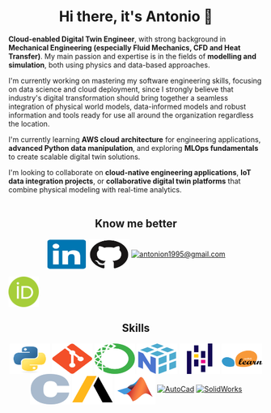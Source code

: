 <h1 align="center"> Hi there, it's Antonio 👋 </h1>

**Cloud-enabled Digital Twin Engineer**, with strong background in **Mechanical Engineering (especially Fluid Mechanics, CFD and Heat Transfer)**. My main passion and expertise is in the fields of **modelling and simulation**, both using physics and data-based approaches.

I'm currently working on mastering my software engineering skills, focusing on data science and cloud deployment, since I strongly believe that industry's digital transformation should bring together a seamless integration of physical world models, data-informed models and robust information and tools ready for use all around the organization regardless the location.

I'm currently learning **AWS cloud architecture** for engineering applications, **advanced Python data manipulation**, and exploring **MLOps fundamentals** to create scalable digital twin solutions.

I'm looking to collaborate on **cloud-native engineering applications**, **IoT data integration projects**, or **collaborative digital twin platforms** that combine physical modeling with real-time analytics.
<br></br>
<h2 align="center">Know me better</h2>
<p align="center">
<a href="www.linkedin.com/in/antonio-alcaide-moreno" target="blank"><img align="center" src="https://github.com/devicons/devicon/blob/master/icons/linkedin/linkedin-original.svg" alt="antonio-alcaide-moreno" height="60" width="80" /></a>
<a href="https://github.com/AntonioAlcaideMoreno" target="blank"><img align="center" src="https://github.com/devicons/devicon/blob/master/icons/github/github-original.svg" alt="AntonioAlcaideMoreno" height="60" width="80" /></a>
<a href="mailto:antonion1995@gmail.com" target="blank"><img align="center" src="https://github.com/gilbarbara/logos/blob/main/logos/google-gmail.svg" alt="antonion1995@gmail.com" height="60" width="80" /></a>
</p>
<a href="https://orcid.org/0000-0002-7174-4184" target="blank"><img align="center" src="https://github.com/LStepanek/orcid_logo/blob/main/orcid_logo_white_background.png" alt="Antonio Alcaide Moreno" height="60" width="60" /></a>
</p>

<h2 align="center">Skills</h2>
<p align="center">
<a href="https://www.python.org/about/" target="blank"><img align="center" src="https://github.com/devicons/devicon/blob/master/icons/python/python-original.svg" alt="Python" height="60" width="80" /></a>
<a href="https://git-scm.com/about/branching-and-merging" target="blank"><img align="center" src="https://github.com/devicons/devicon/blob/master/icons/git/git-original.svg" alt="Git" height="60" width="80" /></a>
<a href="https://www.anaconda.com/" target="blank"><img align="center" src="https://github.com/devicons/devicon/blob/master/icons/anaconda/anaconda-original.svg" alt="Anaconda" height="60" width="80" /></a>
<a href="https://numpy.org/" target="blank"><img align="center" src="https://github.com/devicons/devicon/blob/master/icons/numpy/numpy-original.svg" alt="Numpy" height="60" width="80" /></a>
<a href="https://pandas.pydata.org/" target="blank"><img align="center" src="https://github.com/devicons/devicon/blob/master/icons/pandas/pandas-original.svg" alt="Pandas" height="60" width="80" /></a>
<a href="https://scikit-learn.org/stable/index.html" target="blank"><img align="center" src="https://github.com/devicons/devicon/blob/master/icons/scikitlearn/scikitlearn-original.svg" alt="Scikit Learn" height="60" width="80" /></a>
<a target="blank"><img align="center" src="https://github.com/devicons/devicon/blob/master/icons/c/c-original.svg" alt="C" height="60" width="80" /></a>
<a href="https://www.ansys.com/" target="blank"><img align="center" src="https://github.com/devicons/devicon/blob/master/icons/ansys/ansys-original.svg" alt="Ansys" height="60" width="80" /></a>
<a href="https://es.mathworks.com/products/matlab.html" target="blank"><img align="center" src="https://github.com/devicons/devicon/blob/master/icons/matlab/matlab-original.svg" alt="Matlab" height="60" width="80" /></a>
<a href="https://www.autodesk.com/es/products/autocad/overview" target="blank"><img align="center" src="https://github.com/simple-icons/simple-icons/blob/develop/icons/autocad.svg" alt="AutoCad" height="60" width="80" /></a>
<a href="https://www.solidworks.com/es" target="blank"><img align="center" src="https://github.com/simple-icons/simple-icons/blob/develop/icons/dassaultsystemes.svg" alt="SolidWorks" height="60" width="80" /></a>
</p>

